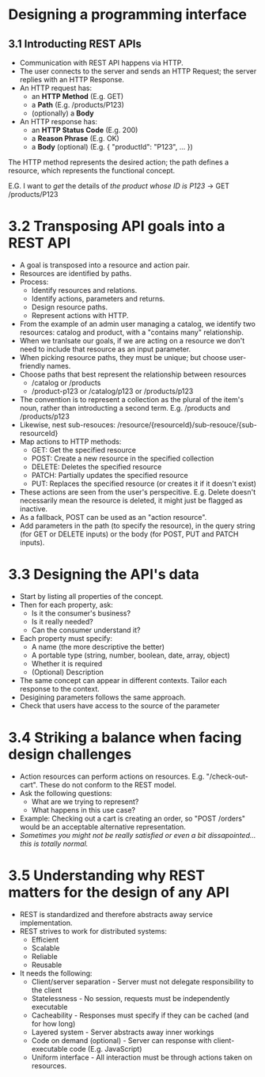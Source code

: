 # Designing a programming interface

## 3.1 Introducting REST APIs

- Communication with REST API happens via HTTP.
- The user connects to the server and sends an HTTP Request; the server replies with an HTTP Response.
- An HTTP request has:
    - an **HTTP Method** (E.g. GET)
    - a **Path** (E.g. /products/P123)
    - (optionally) a **Body**
- An HTTP response has:
    - an **HTTP Status Code** (E.g. 200)
    - a **Reason Phrase** (E.g. OK)
    - a **Body** (optional) (E.g. { "productId": "P123", ... })

The HTTP method represents the desired action; the path defines a resource, which represents the functional concept.

E.G. I want to *get* the details of *the product whose ID is P123* -> GET /products/P123

# 3.2 Transposing API goals into a REST API

- A goal is transposed into a resource and action pair.
- Resources are identified by paths.
- Process:
    - Identify resources and relations.
    - Identify actions, parameters and returns.
    - Design resource paths.
    - Represent actions with HTTP.
- From the example of an admin user managing a catalog, we identify two resources: catalog and product, with a "contains many" relationship.
- When we tranlsate our goals, if we are acting on a resource we don't need to include that resource as an input parameter.
- When picking resource paths, they must be unique; but choose user-friendly names.
- Choose paths that best represent the relationship between resources
    - /catalog or /products
    - /product-p123 or /catalog/p123 or /products/p123
- The convention is to represent a collection as the plural of the item's noun, rather than introducting a second term. E.g. /products and /products/p123
- Likewise, nest sub-resouces: /resource/{resourceId}/sub-resouce/{sub-resourceId}
- Map actions to HTTP methods:
    - GET: Get the specified resource
    - POST: Create a new resource in the specified collection
    - DELETE: Deletes the specified resource
    - PATCH: Partially updates the specified resource
    - PUT: Replaces the specified resource (or creates it if it doesn't exist)
- These actions are seen from the user's perspecitive. E.g. Delete doesn't necessarily mean the resource is deleted, it might just be flagged as inactive.
- As a fallback, POST can be used as an "action resource".
- Add parameters in the path (to specify the resource), in the query string (for GET or DELETE inputs) or the body (for POST, PUT and PATCH inputs).

# 3.3 Designing the API's data

- Start by listing all properties of the concept.
- Then for each property, ask:
    - Is it the consumer's business?
    - Is it really needed?
    - Can the consumer understand it?
- Each property must specify:
    - A name (the more descriptive the better)
    - A portable type (string, number, boolean, date, array, object)
    - Whether it is required
    - (Optional) Description
- The same concept can appear in different contexts. Tailor each response to the context.
- Desigining parameters follows the same approach.
- Check that users have access to the source of the parameter

# 3.4 Striking a balance when facing design challenges

- Action resources can perform actions on resources. E.g. "/check-out-cart". These do not conform to the REST model.
- Ask the following questions:
    - What are we trying to represent?
    - What happens in this use case?
- Example: Checking out a cart is creating an order, so "POST /orders" would be an acceptable alternative representation.
- *Sometimes you might not be really satisfied or even a bit dissapointed... this is totally normal.*

# 3.5 Understanding why REST matters for the design of any API

- REST is standardized and therefore abstracts away service implementation.
- REST strives to work for distributed systems:
    - Efficient
    - Scalable
    - Reliable
    - Reusable
- It needs the following:
    - Client/server separation - Server must not delegate responsibility to the client
    - Statelessness - No session, requests must be independently executable
    - Cacheability - Responses must specify if they can be cached (and for how long)
    - Layered system - Server abstracts away inner workings
    - Code on demand (optional) - Server can response with client-executable code (E.g. JavaScript)
    - Uniform interface - All interaction must be through actions taken on resources.
